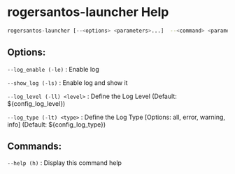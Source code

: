 # rogersantos-launcher Help

```bash
rogersantos-launcher [--<options> <parameters>...]  --<command> <parameters> 
```
 
## Options:

`--log_enable (-le)` : Enable log

`--show_log (-ls)` : Enable log and show it

`--log_level (-ll) <level>` : Define the Log Level (Default: ${config_log_level})

`--log_type (-lt) <type>` : Define the Log Type [Options: all, error, warning, info] (Default: ${config_log_type})

## Commands:

`--help (h)` : Display this command help


